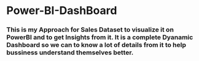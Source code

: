# Power-BI-DashBoard

### This is my Approach for Sales Dataset to visualize it on PowerBI and to get Insights from it. It is a complete Dyanamic Dashboard so we can to know a lot of details from it to help bussiness understand themselves better.
